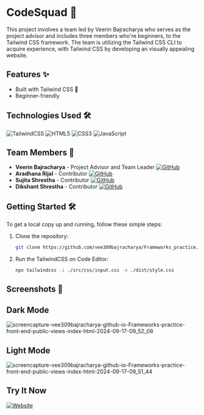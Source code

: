 # **CodeSquad** 🚀
This project involves a team led by Veerin Bajracharya who serves as the project advisor and includes three members who're beginners, to the Tailwind CSS framework. The team is utilizing the Tailwind CSS CLI to  acquire experience, with Tailwind CSS by developing an visually appealing website.

## Features ✨
- Built with Tailwind CSS 🎨
- Beginner-friendly

## Technologies Used 🛠️
![TailwindCSS](https://img.shields.io/badge/TailwindCSS-38B2AC?style=for-the-badge&logo=tailwindcss&logoColor=white)
![HTML5](https://img.shields.io/badge/HTML5-E34F26?style=for-the-badge&logo=html5&logoColor=white)
![CSS3](https://img.shields.io/badge/CSS3-1572B6?style=for-the-badge&logo=css3&logoColor=white)
![JavaScript](https://img.shields.io/badge/JavaScript-grey?style=for-the-badge&logo=javascript&logoColor=F7DF1E)


## Team Members 👥
- **Veerin Bajracharya** - Project Advisor and Team Leader [![GitHub](https://img.shields.io/badge/GitHub-181717?style=for-the-badge&logo=github&logoColor=white)](https://github.com/vee309bajracharya)
- **Aradhana Rijal** - Contributor [![GitHub](https://img.shields.io/badge/GitHub-181717?style=for-the-badge&logo=github&logoColor=white)](https://github.com/rijalaradhana)
- **Sujita Shrestha** - Contributor [![GitHub](https://img.shields.io/badge/GitHub-181717?style=for-the-badge&logo=github&logoColor=white)](https://github.com/Sujita321)
- **Dikshant Shrestha** - Contributor [![GitHub](https://img.shields.io/badge/GitHub-181717?style=for-the-badge&logo=github&logoColor=white)](https://github.com/dikshant20057)

 
## Getting Started 🛠️
To get a local copy up and running, follow these simple steps:

1. Clone the repository:
   ```bash
   git clone https://github.com/vee309bajracharya/Frameworks_practice.git

2. Run the TailwindCSS on Code Editor:
   ```bash
   npx tailwindcss -i ./src/css/input.css -o ./dist/style.css

## Screenshots 📸

## Dark Mode
![screencapture-vee309bajracharya-github-io-Frameworks-practice-front-end-public-views-index-html-2024-09-17-09_52_08](https://github.com/user-attachments/assets/f2369ac4-98e8-4142-afa9-d4b15ff7ede1)

## Light Mode
![screencapture-vee309bajracharya-github-io-Frameworks-practice-front-end-public-views-index-html-2024-09-17-09_51_44](https://github.com/user-attachments/assets/d681bc13-63f8-4cd3-9c19-a7acb5e26736)

## Try It Now
[![Website](https://img.shields.io/badge/Website-Live-brightgreen?style=for-the-badge&logo=githubpages&logoColor=white)](https://vee309bajracharya.github.io/Frameworks_practice/front-end/public/views/index.html)




